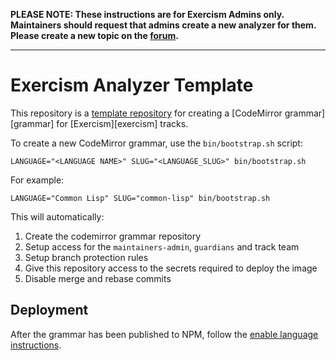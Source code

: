 **PLEASE NOTE: These instructions are for Exercism Admins only. Maintainers should request that admins create a new analyzer for them. Please create a new topic on the [forum](https://forum.exercism.org).**

---

# Exercism Analyzer Template

This repository is a [template repository](https://help.github.com/en/github/creating-cloning-and-archiving-repositories/creating-a-template-repository) for creating a [CodeMirror grammar][grammar] for [Exercism][exercism] tracks.

To create a new CodeMirror grammar, use the `bin/bootstrap.sh` script:

```shell
LANGUAGE="<LANGUAGE NAME>" SLUG="<LANGUAGE_SLUG>" bin/bootstrap.sh
```

For example:

```shell
LANGUAGE="Common Lisp" SLUG="common-lisp" bin/bootstrap.sh
```

This will automatically:

1. Create the codemirror grammar repository
1. Setup access for the `maintainers-admin`, `guardians` and track team
1. Setup branch protection rules
1. Give this repository access to the secrets required to deploy the image
1. Disable merge and rebase commits

## Deployment

After the grammar has been published to NPM, follow the
[enable language instructions](https://exercism.org/docs/building/tracks/new/syntax-highlighting/dynamic#h-enable-language).
